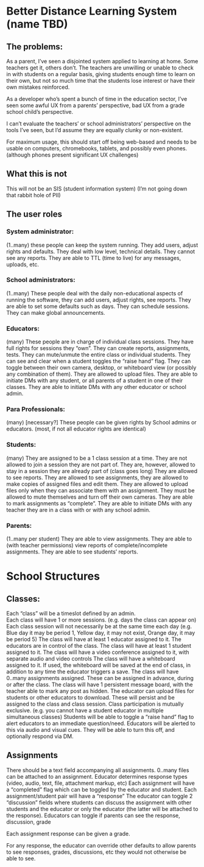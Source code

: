 # Better Distance Learning System (name TBD)

## The problems:
As a parent, I’ve seen a disjointed system applied to learning at home.  Some teachers get it, others don’t.  The teachers are unwilling or unable to check in with students on a regular basis, giving students enough time to learn on their own, but not so much time that the students lose interest or have their own mistakes reinforced.

As a developer who’s spent a bunch of time in the education sector, I’ve seen some awful UX from a parents’ perspective, bad UX from a grade school child’s perspective.

I can’t evaluate the teachers’ or school administrators’ perspective on the tools I’ve seen, but I’d assume they are equally clunky or non-existent.

For maximum usage, this should start off being web-based and needs to be usable on computers, chromebooks, tablets, and possibly even phones.  (although phones present significant UX challenges)

## What this is not
This will not be an SIS (student information system) (I’m not going down that rabbit hole of PII)

## The user roles
### System administrator: 
(1..many) these people can keep the system running.  They add users, adjust rights and defaults.  They deal with low level, technical details.  They cannot see any reports.  They are able to TTL (time to live) for any messages, uploads, etc.

### School administrators: 
(1..many) These people deal with the daily non-educational aspects of running the software, they can add users, adjust rights, see reports. They are able to set some defaults such as days.  They can schedule sessions. They can make global announcements.

### Educators: 
(many) These people are in charge of individual class sessions.  They have full rights for sessions they “own”. They can create reports, assignments, tests.  They can mute/unmute the entire class or individual students.  They can see and clear when a student toggles the “raise hand” flag.  They can toggle between their own camera, desktop, or whiteboard view (or possibly any combination of them). They are allowed to upload files.  They are able to initiate DMs with any student, or all parents of a student in one of their classes.  They are able to initiate DMs with any other educator or school admin.

### Para Professionals: 
(many) [necessary?] These people can be given rights by School admins or educators. (most, if not all educator rights are identical)

### Students: 
(many) They are assigned to be a 1 class session at a time.  They are not allowed to join a session they are not part of.  They are, however, allowed to stay in a session they are  already part of (class goes long)  They are allowed to see reports.  They are allowed to see assignments, they are allowed to make copies of assigned files and edit them.  They are allowed to upload files only when they can associate them with an assignment.  They must be allowed to mute themselves and turn off their own cameras. They are able to mark assignments as “complete”.  They are able to initiate DMs with any teacher they are in a class with or with any school admin.

### Parents: 
(1..many per student) They are able to view assignments. They are able to (with teacher permissions) view reports of complete/incomplete assignments. They are able to see students’ reports.


# School Structures
## Classes:
Each “class” will be a timeslot defined by an admin.  
Each class will have 1 or more sessions. (e.g. days the class can appear on)
Each class session will not necessarily be at the same time each day (e.g. Blue day it may be period 1, Yellow day, it may not exist, Orange day, it may be period 5)
The class will have at least 1 educator assigned to it.  The educators are in control of the class.
The class will have at least 1 student assigned to it.
The class will have a video conference assigned to it, with separate audio and video controls
The class will have a whiteboard assigned to it.  If used, the whiteboard will be saved at the end of class, in addition to any time the educator triggers a save.
The class will have 0..many assignments assigned. These can be assigned in advance, during or after the class.
The class will have 1 persistent message board, with the teacher able to mark any post as hidden.
The educator can upload files for students or other educators to download.  These will persist and be assigned to the class and class session.
Class participation is mutually exclusive. (e.g. you cannot have a student  educator in multiple simultaneous classes)
Students will be able to toggle a “raise hand” flag to alert educators to an immediate question/need.
Educators will be alerted to this via audio and visual cues.  They will be able to turn this off, and optionally respond via DM.

## Assignments
There should be a text field accompanying all assignments.
0..many files can be attached to an assignment.
Educator determines response types (video, audio, text, file, attachment markup, etc)
Each assignment will have a “completed” flag which can be toggled by the educator and student.
Each assignment/student pair will have a “response”
The educator can toggle 2 “discussion” fields where students can discuss the assignment with other students and the educator or only the educator (the latter will be attached to the response).
Educators can toggle if parents can see the response, discussion, grade

Each assignment response can be given a grade.

For any response, the educator can override other defaults to allow parents to see responses, grades, discussions, etc they would not otherwise be able to see.
